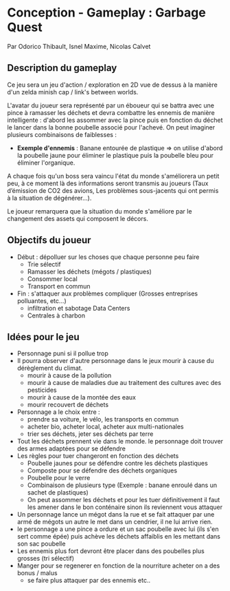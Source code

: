 # Conception - Gameplay : Garbage Quest

Par Odorico Thibault, Isnel Maxime, Nicolas Calvet

## Description du gameplay

Ce jeu sera un jeu d'action / exploration en 2D vue de dessus à la manière d'un zelda minish cap / link's between worlds.

L'avatar du joueur sera représenté par un éboueur qui se battra avec une pince à ramasser les déchets et devra combattre les ennemis de manière intelligente : d'abord les assommer avec la pince puis en fonction du déchet le lancer dans la bonne poubelle associé pour l'achevé. On peut imaginer plusieurs combinaisons de faiblesses :

- **Exemple d'ennemis** : Banane entourée de plastique => on utilise d'abord la poubelle jaune pour éliminer le plastique puis la poubelle bleu pour éliminer l'organique.

A chaque fois qu'un boss sera vaincu l'état du monde s'améliorera un petit peu, à ce moment là des informations seront transmis au joueurs (Taux d’émission de CO2 des avions, Les problèmes sous-jacents qui ont permis à la situation de dégénérer...).

Le joueur remarquera que la situation du monde s'améliore par le changement des assets qui composent le décors.

## Objectifs du joueur

- Début : dépolluer sur les choses que chaque personne peu faire 
  - Trie sélectif
  - Ramasser les déchets (mégots / plastiques)
  - Consommer local
  - Transport en commun
- Fin : s'attaquer aux problèmes compliquer (Grosses entreprises polluantes, etc...)
  - infiltration et sabotage Data Centers
  - Centrales à charbon

## Idées pour le jeu

- Personnage puni si il pollue trop
- Il pourra observer d'autre personnage dans le jeux mourir à cause du dérèglement du climat.
  - mourir à cause de la pollution 
  - mourir à cause de maladies due au traitement des cultures avec des pesticides
  - mourir à cause de la montée des eaux
  - mourir recouvert de déchets
- Personnage a le choix entre : 
  - prendre sa voiture, le vélo, les transports en commun
  - acheter bio, acheter local, acheter aux multi-nationales
  - trier ses déchets, jeter ses déchets par terre
- Tout les déchets prennent vie dans le monde. le personnage doit trouver des armes adaptées pour se défendre
- Les règles pour tuer changeront en fonction des déchets
  - Poubelle jaunes pour se défendre contre les déchets plastiques
  - Composte pour se défendre des déchets organiques
  - Poubelle pour le verre
  - Combinaison de plusieurs type (Exemple : banane enroulé dans un sachet de plastiques)
  - On peut assommer les déchets et pour les tuer définitivement il faut les amener dans le bon conténaire sinon ils reviennent vous attaquer
- Un personnage lance un mégot dans la rue et se fait attaquer par une armé de mégots un autre le met dans un cendrier, il ne lui arrive rien.
- le personnage a une pince a ordure et un sac poubelle avec lui (ils s'en sert comme épée) puis achève les déchets affaiblis en les mettant dans son sac poubelle
- Les ennemis plus fort devront être placer dans des poubelles plus grosses (tri sélectif)
- Manger pour se regenerer en fonction de la nourriture acheter on a des bonus / malus
  - se faire plus attaquer par des ennemis etc..

